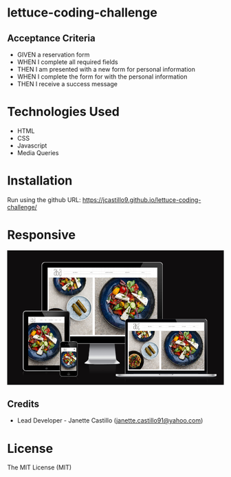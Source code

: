 # lettuce-coding-challenge

## Acceptance Criteria

* GIVEN a reservation form
* WHEN I complete all required fields
* THEN I am presented with a new form for personal information
* WHEN I complete the form for with the personal information
* THEN I receive a success message

# Technologies Used
* HTML
* CSS
* Javascript
* Media Queries

# Installation
Run using the github URL: https://jcastillo9.github.io/lettuce-coding-challenge/

# Responsive

<img src="images/responsive.png/">

## Credits
 
* Lead Developer - Janette Castillo (janette.castillo91@yahoo.com)

# License
 
The MIT License (MIT)
